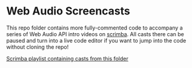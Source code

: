 # Web Audio Screencasts

This repo folder contains more fully-commented code to accompany a series of Web Audio API intro videos on [scrimba](https://scrimba.com). All casts there can be paused and turn into a live code editor if you want to jump into the code without cloning the repo!

[Scrimba playlist containing casts from this folder](https://scrimba.com/playlist/playlist-43)